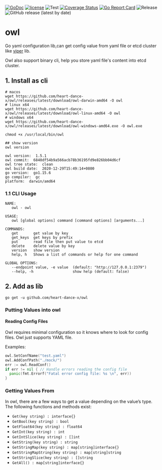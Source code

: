 [![GoDoc][1]][2]
[![license][3]][4]
![Test][5]
[![Coverage Status][6]][7]
[![Go Report Card][8]][9]
![Release][10]
![GitHub release (latest by date)][11]

[1]: https://godoc.org/github.com/heart-dance-x/owl?status.svg
[2]: https://pkg.go.dev/github.com/heart-dance-x/owl
[3]: https://img.shields.io/github/license/gsxhnd/owl
[4]: https://opensource.org/licenses/MIT
[5]: https://github.com/heart-dance-x/owl/workflows/Test/badge.svg
[6]: https://coveralls.io/repos/github/gsxhnd/owl/badge.svg
[7]: https://coveralls.io/github/gsxhnd/owl
[8]: https://goreportcard.com/badge/github.com/heart-dance-x/owl
[9]: https://goreportcard.com/report/github.com/heart-dance-x/owl
[10]: https://github.com/heart-dance-x/owl/workflows/Release/badge.svg
[11]: https://img.shields.io/github/v/release/gsxhnd/owl?label=version
[12]: https://github.com/spf13/viper

# owl

Go yaml configuration lib,can get config value from yaml file or etcd cluster like [viper][12] lib.

Owl also support binary cli, help you store yaml file's content into etcd cluster.

## 1. Install as cli

```shell
# macos
wget https://github.com/heart-dance-x/owl/releases/latest/download/owl-darwin-amd64 -O owl
# linux x64
wget https://github.com/heart-dance-x/owl/releases/latest/download/owl-linux-amd64 -O owl
# windows x64
wget https://github.com/heart-dance-x/owl/releases/latest/download/owl-windows-amd64.exe -O owl.exe

chmod +x /usr/local/bin/owl

## show version
owl version

owl version:  1.5.1
owl commit:  6840df54b9a566acb78b36195fd9e826bb04d6cf
owl tree state:  clean
owl build date:  2020-12-29T15:49:14+0800
go version:  go1.15.6
go compiler:  gc
platform:  darwin/amd64
```

### 1.1 CLI Usage

```shell
NAME:
   owl - owl

USAGE:
   owl [global options] command [command options] [arguments...]

COMMANDS:
   get       get value by key
   get_keys  get keys by prefix
   put       read file then put value to etcd
   delete    delete value by key
   version   show version
   help, h   Shows a list of commands or help for one command

GLOBAL OPTIONS:
   --endpoint value, -e value  (default: "http://127.0.0.1:2379")
   --help, -h                  show help (default: false)
```

## 2. Add as lib

```shell
go get -u github.com/heart-dance-x/owl
```

### Putting Values into owl

#### Reading Config Files

Owl requires minimal configuration so it knows where to look for config files. Owl just supports YAML file.

Examples:

```go
owl.SetConfName("test.yaml")
owl.AddConfPath("./mock/")
err := owl.ReadConf()
if err != nil { // Handle errors reading the config file
  panic(fmt.Errorf("Fatal error config file: %s \n", err))
}
```

### Getting Values From

In owl, there are a few ways to get a value depending on the value’s type. The following functions and methods exist:

- `Get(key string) : interface{}`
- `GetBool(key string) : bool`
- `GetFloat64(key string) : float64`
- `GetInt(key string) : int`
- `GetIntSlice(key string) : []int`
- `GetString(key string) : string`
- `GetStringMap(key string) : map[string]interface{}`
- `GetStringMapString(key string) : map[string]string`
- `GetStringSlice(key string) : []string`
- `GetAll() : map[string]interface{}`
